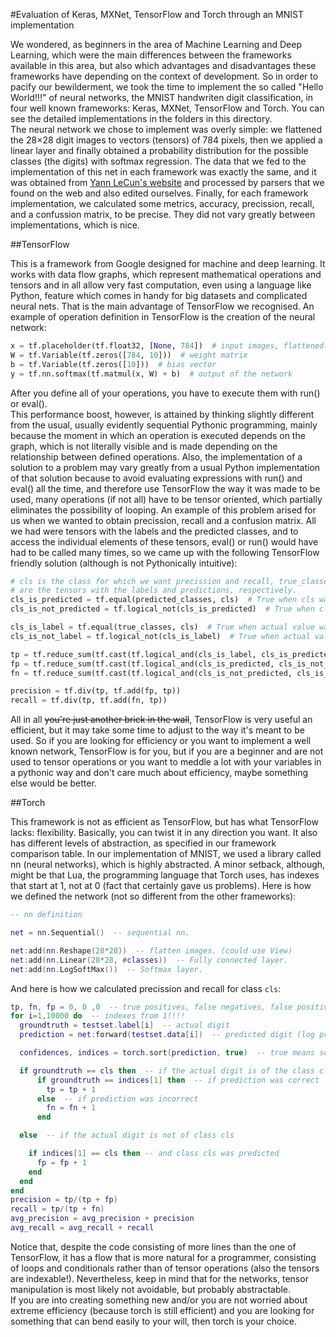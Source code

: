 #Evaluation of Keras, MXNet, TensorFlow and Torch through an MNIST implementation

We wondered, as beginners in the area of Machine Learning and Deep Learning, which were the main differences between the frameworks 
available in this area, but also which advantages and disadvantages these frameworks have depending on the context of development. So
in order to pacify our bewilderment, we took the time to implement the so called "Hello World!!!" of neural networks, the MNIST handwriten
digit classification, in four well known frameworks: Keras, MXNet, TensorFlow and Torch. You can see the detailed implementations in the folders in this directory. <br>
The neural network we chose to implement was overly simple: we flattened the 28&times;28 digit images to vectors (tensors) of 784 pixels, then we applied a linear layer and finally obtained a probability distribution for the possible classes (the digits) with softmax regression. The data that we fed to the implementation of this net in each framework was exactly the same, and it was obtained from [Yann LeCun's website](http://yann.lecun.com/exdb/mnist/) and processed by parsers that we found on the web and also edited ourselves. Finally, for each framework implementation, we calculated some metrics, accuracy, precission, recall, and a confussion matrix, to be precise. They did not vary greatly between implementations, which is nice.

##TensorFlow

This is a framework from Google designed for machine and deep learning. It works with data flow graphs, which represent mathematical 
operations and tensors and in all allow very fast computation, even using a language like Python, feature which comes in handy for big datasets and complicated neural nets. That is the main advantage of TensorFlow we recognised. An example of operation definition in TensorFlow is the creation of the neural network: 
```python
x = tf.placeholder(tf.float32, [None, 784])  # input images, flattened. None means any amount of images
W = tf.Variable(tf.zeros([784, 10]))  # weight matrix
b = tf.Variable(tf.zeros([10]))  # bias vector
y = tf.nn.softmax(tf.matmul(x, W) + b)  # output of the network
```
After you define all of your operations, you have to execute them with run() or eval(). <br>
This performance boost, however, is attained by thinking slightly different from the usual, usually evidently sequential Pythonic programming, mainly because the moment in which an operation is executed depends on the graph, which is not literally visible and is made depending on the relationship between defined operations. Also, the implementation of a solution to a problem may vary greatly from a usual Python implementation of that solution because to avoid evaluating expressions with run() and eval() all the time, and therefore use TensorFlow the way it was made to be used, many operations (if not all) have to be tensor oriented, which partially eliminates the possibility of looping. An example of this problem arised for us when we wanted to obtain precission, recall and a confusion matrix. All we had were tensors with the labels and the predicted classes, and to access the individual elements of these tensors, eval() or run() would have had to be called many times, so we came up with the following TensorFlow friendly solution (although is not Pythonically intuitive):
```python
# cls is the class for which we want precission and recall, true_classes and predicted_classes
# are the tensors with the labels and predictions, respectively.
cls_is_predicted = tf.equal(predicted_classes, cls)  # True when cls was predicted, false otherwise.
cls_is_not_predicted = tf.logical_not(cls_is_predicted)  # True when cls was not predicted.

cls_is_label = tf.equal(true_classes, cls)  # True when actual value was cls.
cls_is_not_label = tf.logical_not(cls_is_label)  # True when actual value was not cls.

tp = tf.reduce_sum(tf.cast(tf.logical_and(cls_is_label, cls_is_predicted), tf.float32))  # True positives.
fp = tf.reduce_sum(tf.cast(tf.logical_and(cls_is_predicted, cls_is_not_label), tf.float32))  # False positives.
fn = tf.reduce_sum(tf.cast(tf.logical_and(cls_is_not_predicted, cls_is_label), tf.float32))  # False negatives.

precision = tf.div(tp, tf.add(fp, tp))
recall = tf.div(tp, tf.add(fn, tp))
```
All in all ~~you're just another brick in the wall~~, TensorFlow is very useful an efficient, but it may take some time to adjust to the way it's meant to be used. So if you are looking for efficiency or you want to implement a well known network, TensorFlow is for you, but if you are a beginner and are not used to tensor operations or you want to meddle a lot with your variables in a pythonic way and don't care much about efficiency, maybe something else would be better.

##Torch

This framework is not as efficient as TensorFlow, but has what TensorFlow lacks: flexibility. Basically, you can twist it in any direction you want. It also has different levels of abstraction, as specified in our framework comparison table. In our implementation of MNIST, we used a library called nn (neural networks), which is highly abstracted. A minor setback, although, might be that Lua, the programming language that Torch uses, has indexes that start at 1, not at 0 (fact that certainly gave us problems). Here is how we defined the network (not so different from the other frameworks):

```lua
-- nn definition

net = nn.Sequential()  -- sequential nn.

net:add(nn.Reshape(28*28))  -- flatten images. (could use View)
net:add(nn.Linear(28*28, #classes))  -- Fully connected layer.
net:add(nn.LogSoftMax())  -- Softmax layer.
```

And here is how we calculated precission and recall for class `cls`:


```lua
tp, fn, fp = 0, 0 ,0  -- true positives, false negatives, false positives
for i=1,10000 do  -- indexes from 1!!!!
  groundtruth = testset.label[i]  -- actual digit
  prediction = net:forward(testset.data[i])  -- predicted digit (log probabilities)

  confidences, indices = torch.sort(prediction, true)  -- true means sort in descending order

  if groundtruth == cls then  -- if the actual digit is of the class cls
      if groundtruth == indices[1] then  -- if prediction was correct
        tp = tp + 1
      else  -- if prediction was incorrect
        fn = fn + 1
      end

  else  -- if the actual digit is not of class cls

    if indices[1] == cls then -- and class cls was predicted
      fp = fp + 1
    end
  end
end
precision = tp/(tp + fp)
recall = tp/(tp + fn)
avg_precision = avg_precision + precision
avg_recall = avg_recall + recall
```
Notice that, despite the code consisting of more lines than the one of TensorFlow, it has a flow that is more natural for a programmer, consisting of loops and conditionals rather than of tensor operations (also the tensors are indexable!). Nevertheless, keep in mind that for the networks, tensor manipulation is most likely not avoidable, but probably abstractable.<br>
If you are into creating something new and/or you are not worried about extreme efficiency (because torch is still efficient) and you are looking for something that can bend easily to your will, then torch is your choice.  
